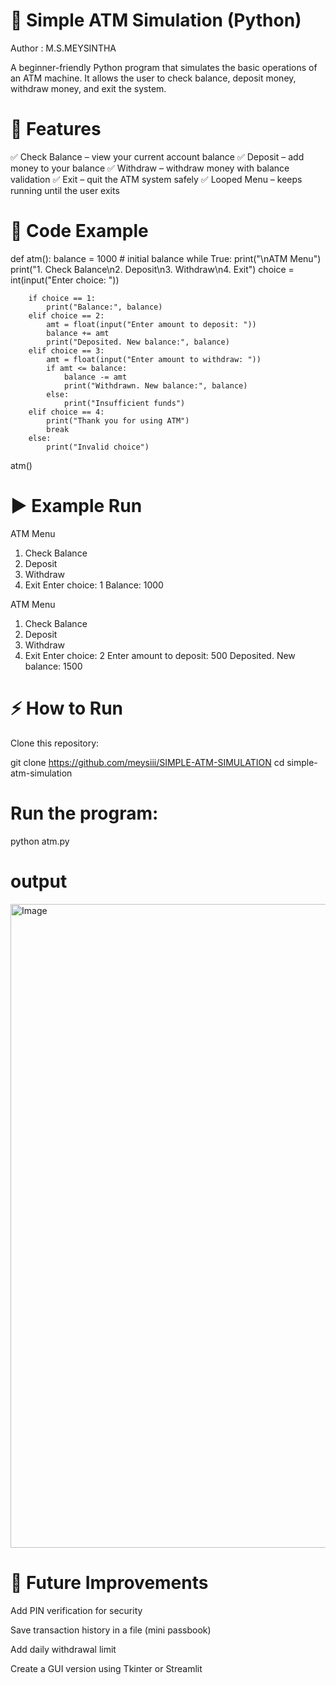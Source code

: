 # 🏦 Simple ATM Simulation (Python)

Author : M.S.MEYSINTHA

A beginner-friendly Python program that simulates the basic operations of an ATM machine.
It allows the user to check balance, deposit money, withdraw money, and exit the system.

# 📌 Features

✅ Check Balance – view your current account balance
✅ Deposit – add money to your balance
✅ Withdraw – withdraw money with balance validation
✅ Exit – quit the ATM system safely
✅ Looped Menu – keeps running until the user exits

# 📜 Code Example
def atm():
    balance = 1000  # initial balance
    while True:
        print("\nATM Menu")
        print("1. Check Balance\n2. Deposit\n3. Withdraw\n4. Exit")
        choice = int(input("Enter choice: "))

        if choice == 1:
            print("Balance:", balance)
        elif choice == 2:
            amt = float(input("Enter amount to deposit: "))
            balance += amt
            print("Deposited. New balance:", balance)
        elif choice == 3:
            amt = float(input("Enter amount to withdraw: "))
            if amt <= balance:
                balance -= amt
                print("Withdrawn. New balance:", balance)
            else:
                print("Insufficient funds")
        elif choice == 4:
            print("Thank you for using ATM")
            break
        else:
            print("Invalid choice")

atm()

# ▶️ Example Run
ATM Menu
1. Check Balance
2. Deposit
3. Withdraw
4. Exit
Enter choice: 1
Balance: 1000

ATM Menu
1. Check Balance
2. Deposit
3. Withdraw
4. Exit
Enter choice: 2
Enter amount to deposit: 500
Deposited. New balance: 1500

# ⚡ How to Run

Clone this repository:

git clone https://github.com/meysiii/SIMPLE-ATM-SIMULATION
cd simple-atm-simulation


# Run the program:

python atm.py

# output

<img width="1920" height="1030" alt="Image" src="https://github.com/user-attachments/assets/a2e1810a-44c5-49bb-ae89-55423d59c30c" />

# 🚀 Future Improvements

Add PIN verification for security

Save transaction history in a file (mini passbook)

Add daily withdrawal limit

Create a GUI version using Tkinter or Streamlit
